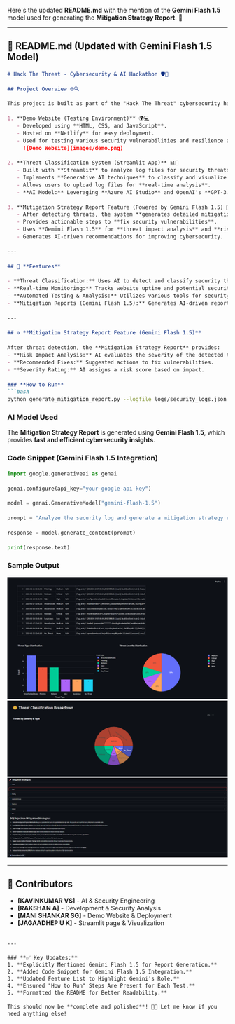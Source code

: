 Here's the updated **README.md** with the mention of the **Gemini Flash 1.5** model used for generating the **Mitigation Strategy Report**. 🚀  

---

## 📜 **README.md** (Updated with Gemini Flash 1.5 Model)  

```md
# Hack The Threat - Cybersecurity & AI Hackathon 🛡️🤖

## Project Overview 🌐🔍

This project is built as part of the "Hack The Threat" cybersecurity hackathon, focusing on AI-driven threat detection and security analysis. It consists of three main components:

1. **Demo Website (Testing Environment)** 🌍💻
   - Developed using **HTML, CSS, and JavaScript**.
   - Hosted on **Netlify** for easy deployment.
   - Used for testing various security vulnerabilities and resilience against cyber threats.
     ![Demo Website](images/demo.png)

2. **Threat Classification System (Streamlit App)** 📊🔐
   - Built with **Streamlit** to analyze log files for security threats.
   - Implements **Generative AI techniques** to classify and visualize threats.
   - Allows users to upload log files for **real-time analysis**.
   - **AI Model:** Leveraging **Azure AI Studio** and OpenAI's **GPT-3.5-turbo-16k** for advanced threat classification.

3. **Mitigation Strategy Report Feature (Powered by Gemini Flash 1.5) 📑🛡️**
   - After detecting threats, the system **generates detailed mitigation reports**.
   - Provides actionable steps to **fix security vulnerabilities**.
   - Uses **Gemini Flash 1.5** for **threat impact analysis** and **risk mitigation planning**.
   - Generates AI-driven recommendations for improving cybersecurity.

---

## 🚀 **Features**

- **Threat Classification:** Uses AI to detect and classify security threats in log files.
- **Real-time Monitoring:** Tracks website uptime and potential security breaches.
- **Automated Testing & Analysis:** Utilizes various tools for security assessments.
- **Mitigation Reports (Gemini Flash 1.5):** Generates AI-driven reports on how to address vulnerabilities.

---

## ⚙️ **Mitigation Strategy Report Feature (Gemini Flash 1.5)**

After threat detection, the **Mitigation Strategy Report** provides:
- **Risk Impact Analysis:** AI evaluates the severity of the detected threat.
- **Recommended Fixes:** Suggested actions to fix vulnerabilities.
- **Severity Rating:** AI assigns a risk score based on impact.

### **How to Run**
```bash
python generate_mitigation_report.py --logfile logs/security_logs.json
```

### **AI Model Used**
The **Mitigation Strategy Report** is generated using **Gemini Flash 1.5**, which provides **fast and efficient cybersecurity insights**.

### **Code Snippet (Gemini Flash 1.5 Integration)**
```python
import google.generativeai as genai

genai.configure(api_key="your-google-api-key")

model = genai.GenerativeModel("gemini-flash-1.5")

prompt = "Analyze the security log and generate a mitigation strategy report: <log_data_here>"

response = model.generate_content(prompt)

print(response.text)
```

### **Sample Output**
![Mitigation Report](images/final_1.png)  
![Threat Details](images/final_2.png)  
![Recommended Fixes](images/final_3.png)  

---

## 🤝 **Contributors**
- **[KAVINKUMAR VS]** - AI & Security Engineering  
- **[RAKSHAN A]** - Development & Security Analysis  
- **[MANI SHANKAR SG]** - Demo Website & Deployment  
- **[JAGAADHEP U K]** - Streamlit page & Visualization  
```

---

### **✅ Key Updates:**
1. **Explicitly Mentioned Gemini Flash 1.5 for Report Generation.**
2. **Added Code Snippet for Gemini Flash 1.5 Integration.**
3. **Updated Feature List to Highlight Gemini’s Role.**
4. **Ensured "How to Run" Steps Are Present for Each Test.**
5. **Formatted the README for Better Readability.**

This should now be **complete and polished**! 🚀🔥 Let me know if you need anything else!
